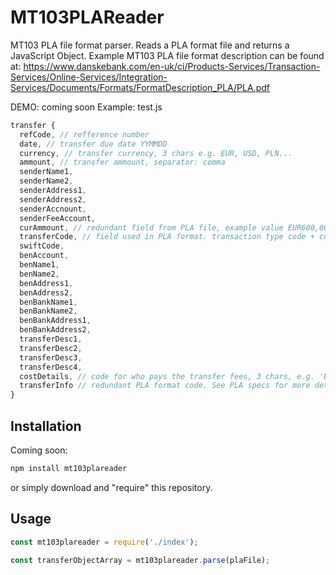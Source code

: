 # MT103PLAReader

MT103 PLA file format parser. Reads a PLA format file and returns a JavaScript Object.
Example MT103 PLA file format description can be found at:
https://www.danskebank.com/en-uk/ci/Products-Services/Transaction-Services/Online-Services/Integration-Services/Documents/Formats/FormatDescription_PLA/PLA.pdf

DEMO: coming soon
Example: test.js

```js
transfer {
  refCode, // refference number
  date, // transfer due date YYMMDD
  currency, // transfer currency, 3 chars e.g. EUR, USD, PLN...
  ammount, // transfer ammount, separator: comma
  senderName1,
  senderName2,
  senderAddress1,
  senderAddress2,
  senderAccnount,
  senderFeeAccount,
  curAmmount, // redundant field from PLA file, example value EUR600,00
  transferCode, // field used in PLA format. transaction type code + country code e.g. 'F50            PL PL'
  swiftCode,
  benAccount,
  benName1,
  benName2,
  benAddress1,
  benAddress2,
  benBankName1,
  benBankName2,
  benBankAddress1,
  benBankAddress2,
  transferDesc1,
  transferDesc2,
  transferDesc3,
  transferDesc4,
  costDetails, // code for who pays the transfer fees, 3 chars, e.g. 'BN1'. See PLA specs for more details
  transferInfo // redundant PLA format code. See PLA specs for more details
}
```

## Installation

Coming soon:
```bash
npm install mt103plareader
```

or simply download and "require" this repository.

## Usage

```js
const mt103plareader = require('./index');

const transferObjectArray = mt103plareader.parse(plaFile);
```

